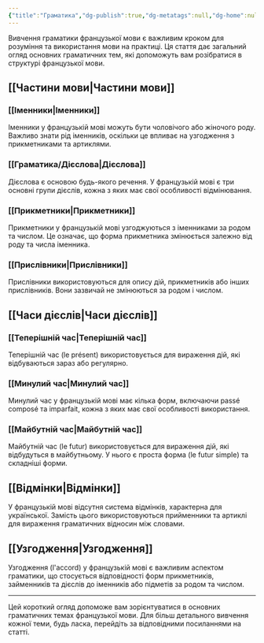 ```yaml
---
{"title":"Граматика","dg-publish":true,"dg-metatags":null,"dg-home":null,"permalink":"/gramatika/gramatika/","dgPassFrontmatter":true,"noteIcon":""}
---
```



Вивчення граматики французької мови є важливим кроком для розуміння та використання мови на практиці. Ця стаття дає загальний огляд основних граматичних тем, які допоможуть вам розібратися в структурі французької мови.

## [[Частини мови\|Частини мови]]

### [[Іменники\|Іменники]]
Іменники у французькій мові можуть бути чоловічого або жіночого роду. Важливо знати рід іменників, оскільки це впливає на узгодження з прикметниками та артиклями.

### [[Граматика/Дієслова\|Дієслова]]
Дієслова є основою будь-якого речення. У французькій мові є три основні групи дієслів, кожна з яких має свої особливості відмінювання.

### [[Прикметники\|Прикметники]]
Прикметники у французькій мові узгоджуються з іменниками за родом та числом. Це означає, що форма прикметника змінюється залежно від роду та числа іменника.

### [[Прислівники\|Прислівники]]
Прислівники використовуються для опису дій, прикметників або інших прислівників. Вони зазвичай не змінюються за родом і числом.

## [[Часи дієслів\|Часи дієслів]]

### [[Теперішній час\|Теперішній час]]
Теперішній час (le présent) використовується для вираження дій, які відбуваються зараз або регулярно.

### [[Минулий час\|Минулий час]]
Минулий час у французькій мові має кілька форм, включаючи passé composé та imparfait, кожна з яких має свої особливості використання.

### [[Майбутній час\|Майбутній час]]
Майбутній час (le futur) використовується для вираження дій, які відбудуться в майбутньому. У нього є проста форма (le futur simple) та складніші форми.

## [[Відмінки\|Відмінки]]
У французькій мові відсутня система відмінків, характерна для української. Замість цього використовуються прийменники та артиклі для вираження граматичних відносин між словами.

## [[Узгодження\|Узгодження]]
Узгодження (l'accord) у французькій мові є важливим аспектом граматики, що стосується відповідності форм прикметників, займенників та дієслів до іменників або підметів за родом та числом.

---

Цей короткий огляд допоможе вам зорієнтуватися в основних граматичних темах французької мови. Для більш детального вивчення кожної теми, будь ласка, перейдіть за відповідними посиланнями на статті.